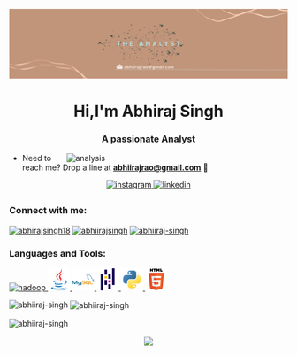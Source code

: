 ![logo](https://github.com/abhiiraj-singh/abhiiraj-singh/blob/main/Abhiraj%20Singh.png)
<h1 align="center">Hi,I'm Abhiraj Singh</h1>
<h3 align="center">A passionate Analyst</h3>
<img align="right" alt="analysis" width="400" src="https://images.hive.blog/0x0/https://cdn.dribbble.com/users/720555/screenshots/4029449/desk.gif">

- Need to reach me? Drop a line at **abhiirajrao@gmail.com** 📧

<div align="center">
<a href="https://instagram.com/abhiiraj_yadav" target="_blank">
<img src=https://img.shields.io/badge/instagram-%23000000.svg?&style=for-the-badge&logo=instagram&logoColor=white alt=instagram style="margin-bottom: 5px;" />
</a>
<a href="https://linkedin.com/in/abhiraj-singh2002" target="_blank">
<img src=https://img.shields.io/badge/linkedin-%231E77B5.svg?&style=for-the-badge&logo=linkedin&logoColor=white alt=linkedin style="margin-bottom: 5px;" />
</a>  
</div> 
<h3 align="left">Connect with me:</h3>
<p align="left">
<a href="https://kaggle.com/abhirajsingh18" target="blank"><img align="center" src="https://raw.githubusercontent.com/rahuldkjain/github-profile-readme-generator/master/src/images/icons/Social/kaggle.svg" alt="abhirajsingh18" height="30" width="40" /></a>
<a href="https://www.hackerrank.com/abhiirajsingh" target="blank"><img align="center" src="https://raw.githubusercontent.com/rahuldkjain/github-profile-readme-generator/master/src/images/icons/Social/hackerrank.svg" alt="abhiirajsingh" height="30" width="40" /></a>
<a href="https://www.leetcode.com/abhiiraj-singh" target="blank"><img align="center" src="https://raw.githubusercontent.com/rahuldkjain/github-profile-readme-generator/master/src/images/icons/Social/leet-code.svg" alt="abhiiraj-singh" height="30" width="40" /></a>
</p>

<h3 align="left">Languages and Tools:</h3>
<p align="left"> <a href="https://hadoop.apache.org/" target="_blank" rel="noreferrer"> <img src="https://www.vectorlogo.zone/logos/apache_hadoop/apache_hadoop-icon.svg" alt="hadoop" width="40" height="40"/> </a> <a href="https://www.java.com" target="_blank" rel="noreferrer"> <img src="https://raw.githubusercontent.com/devicons/devicon/master/icons/java/java-original.svg" alt="java" width="40" height="40"/> </a> <a href="https://www.mysql.com/" target="_blank" rel="noreferrer"> <img src="https://raw.githubusercontent.com/devicons/devicon/master/icons/mysql/mysql-original-wordmark.svg" alt="mysql" width="40" height="40"/> </a> <a href="https://pandas.pydata.org/" target="_blank" rel="noreferrer"> <img src="https://raw.githubusercontent.com/devicons/devicon/2ae2a900d2f041da66e950e4d48052658d850630/icons/pandas/pandas-original.svg" alt="pandas" width="40" height="40"/> </a> <a href="https://www.python.org" target="_blank" rel="noreferrer"> <img src="https://raw.githubusercontent.com/devicons/devicon/master/icons/python/python-original.svg" alt="python" width="40" height="40"/> </a> <a href="https://www.w3.org/html/" target="_blank" rel="noreferrer"> <img src="https://raw.githubusercontent.com/devicons/devicon/master/icons/html5/html5-original-wordmark.svg" alt="html5" width="40" height="40"/> </a> </p>



<p><img align="left" src="https://github-readme-stats.vercel.app/api/top-langs?username=abhiiraj-singh&show_icons=true&locale=en&layout=compact" alt="abhiiraj-singh" /></p>

<p>&nbsp;<img align="center" src="https://github-readme-stats.vercel.app/api?username=abhiiraj-singh&show_icons=true&locale=en" alt="abhiiraj-singh" /></p>

<p><img align="center" src="https://github-readme-streak-stats.herokuapp.com/?user=abhiiraj-singh&" alt="abhiiraj-singh" /></p> 
  
<div align="center">
<img src="https://komarev.com/ghpvc/?username=abhiiraj-singh&&style=flat-square" align="center" />
</div>  
